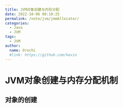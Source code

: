 ```yaml
---
title: JVM对象创建与内存分配
date: 2022-10-06 08:10:25
permalink: /note/jvm/jmmAllocator/
categories:
  - Java
  - JVM
tags:
  - JVM
author: 
  name: Orochi
  #link: https://github.com/kevin
---
```

# JVM对象创建与内存分配机制

## 对象的创建